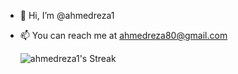 - 👋 Hi, I’m @ahmedreza1
- 📫 You can reach me at ahmedreza80@gmail.com

  ![ahmedreza1's Streak](https://github-readme-streak-stats.herokuapp.com/?user=ahmedreza1&theme=vue-dark&hide_border=true)
<!---
ahmedreza1/ahmedreza1 is a ✨ special ✨ repository because its `README.md` (this file) appears on your GitHub profile.
You can click the Preview link to take a look at your changes.
--->
